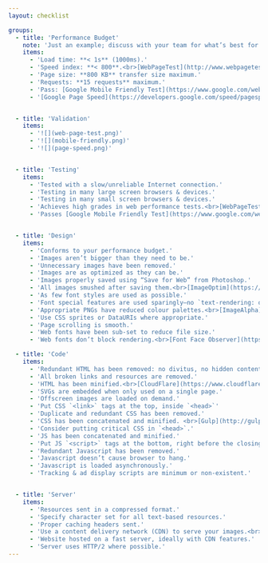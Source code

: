 ```yaml
---
layout: checklist

groups:
  - title: 'Performance Budget'
    note: 'Just an example; discuss with your team for what’s best for you.'
    items:
      - 'Load time: **< 1s** (1000ms).'
      - 'Speed index: **< 800**.<br>[WebPageTest](http://www.webpagetest.org/)'
      - 'Page size: **800 KB** transfer size maximum.'
      - 'Requests: **15 requests** maximum.'
      - 'Pass: [Google Mobile Friendly Test](https://www.google.com/webmasters/tools/mobile-friendly/).'
      - '[Google Page Speed](https://developers.google.com/speed/pagespeed/insights/): achieve green on Mobile & green on Desktop.'


  - title: 'Validation'
    items:
      - '![](web-page-test.png)'
      - '![](mobile-friendly.png)'
      - '![](page-speed.png)'


  - title: 'Testing'
    items:
      - 'Tested with a slow/unreliable Internet connection.'
      - 'Testing in many large screen browsers & devices.'
      - 'Testing in many small screen browsers & devices.'
      - 'Achieves high grades in web performance tests.<br>[WebPageTest](http://www.webpagetest.org/), [Google Page Speed](https://developers.google.com/speed/pagespeed/insights/), [YSlow](http://yslow.org/).'
      - 'Passes [Google Mobile Friendly Test](https://www.google.com/webmasters/tools/mobile-friendly/).'


  - title: 'Design'
    items:
      - 'Conforms to your performance budget.'
      - 'Images aren’t bigger than they need to be.'
      - 'Unnecessary images have been removed.'
      - 'Images are as optimized as they can be.'
      - 'Images properly saved using “Save for Web” from Photoshop.'
      - 'All images smushed after saving them.<br>[ImageOptim](https://imageoptim.com/), [SVGO](https://github.com/svg/svgo-gui)'
      - 'As few font styles are used as possible.'
      - 'Font special features are used sparingly—no `text-rendering: optimizeLegibility`'
      - 'Appropriate PNGs have reduced colour palettes.<br>[ImageAlpha](http://pngmini.com/)'
      - 'Use CSS sprites or DataURIs where appropriate.'
      - 'Page scrolling is smooth.'
      - 'Web fonts have been sub-set to reduce file size.'
      - 'Web fonts don’t block rendering.<br>[Font Face Observer](https://github.com/bramstein/fontfaceobserver)'

  - title: 'Code'
    items:
      - 'Redundant HTML has been removed: no divitus, no hidden content, etc.'
      - 'All broken links and resources are removed.'
      - 'HTML has been minified.<br>[CloudFlare](https://www.cloudflare.com/)'
      - 'SVGs are embedded when only used on a single page.'
      - 'Offscreen images are loaded on demand.'
      - 'Put CSS `<link>` tags at the top, inside `<head>`'
      - 'Duplicate and redundant CSS has been removed.'
      - 'CSS has been concatenated and minified. <br>[Gulp](http://gulpjs.com/), [Grunt](http://gruntjs.com/), [Prepros](https://prepros.io/), [CodeKit](http://incident57.com/codekit/)'
      - 'Consider putting critical CSS in `<head>`.'
      - 'JS has been concatenated and minified.'
      - 'Put JS `<script>` tags at the bottom, right before the closing `</body>`.'
      - 'Redundant Javascript has been removed.'
      - 'Javascript doesn’t cause browser to hang.'
      - 'Javascript is loaded asynchronously.'
      - 'Tracking & ad display scripts are minimum or non-existent.'


  - title: 'Server'
    items:
      - 'Resources sent in a compressed format.'
      - 'Specify character set for all text-based resources.'
      - 'Proper caching headers sent.'
      - 'Use a content delivery network (CDN) to serve your images.<br>[CloudFlare](https://www.cloudflare.com/), [KeyCDN](https://www.keycdn.com/), [MaxCDN](http://www.maxcdn.com/)'
      - 'Website hosted on a fast server, ideally with CDN features.'
      - 'Server uses HTTP/2 where possible.'
---
```


